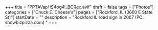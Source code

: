 +++
title = "PPTAVapHS4og4l_BORex.avif"
draft = false
tags = ["Photos"]
categories = ["Chuck E. Cheese's"]
pages = ["Rockford, IL (3600 E State St)"]
startDate = ""
description = "Rockford IL road sign in 2007 (PC: showbizpizza.com) "
+++
